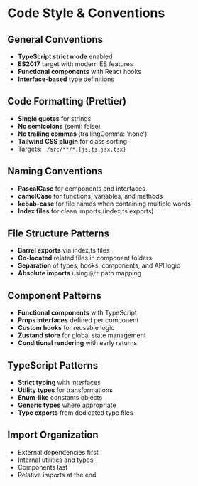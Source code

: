 # Code Style & Conventions

## General Conventions
- **TypeScript strict mode** enabled
- **ES2017** target with modern ES features
- **Functional components** with React hooks
- **Interface-based** type definitions

## Code Formatting (Prettier)
- **Single quotes** for strings
- **No semicolons** (semi: false)
- **No trailing commas** (trailingComma: 'none')
- **Tailwind CSS plugin** for class sorting
- Targets: `./src/**/*.{js,ts,jsx,tsx}`

## Naming Conventions
- **PascalCase** for components and interfaces
- **camelCase** for functions, variables, and methods
- **kebab-case** for file names when containing multiple words
- **Index files** for clean imports (index.ts exports)

## File Structure Patterns
- **Barrel exports** via index.ts files
- **Co-located** related files in component folders
- **Separation** of types, hooks, components, and API logic
- **Absolute imports** using `@/*` path mapping

## Component Patterns
- **Functional components** with TypeScript
- **Props interfaces** defined per component
- **Custom hooks** for reusable logic
- **Zustand store** for global state management
- **Conditional rendering** with early returns

## TypeScript Patterns
- **Strict typing** with interfaces
- **Utility types** for transformations
- **Enum-like** constants objects
- **Generic types** where appropriate
- **Type exports** from dedicated type files

## Import Organization
- External dependencies first
- Internal utilities and types
- Components last
- Relative imports at the end